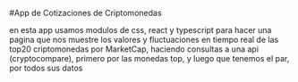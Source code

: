 #App de Cotizaciones de Criptomonedas

en esta app usamos modulos de css, react y typescript para hacer una pagina que nos 
muestre los valores y fluctuaciones en tiempo real de las top20 criptomonedas por MarketCap, 
haciendo consultas a una api (cryptocompare), primero por las monedas top, y luego que tenemos
el par, por todos sus datos